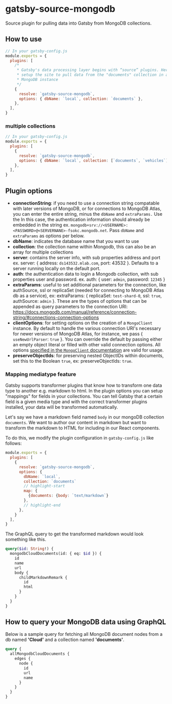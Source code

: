 # gatsby-source-mongodb

Source plugin for pulling data into Gatsby from MongoDB collections.

## How to use

```javascript
// In your gatsby-config.js
module.exports = {
  plugins: [
    /*
     * Gatsby's data processing layer begins with “source” plugins. Here we
     * setup the site to pull data from the "documents" collection in a local
     * MongoDB instance
     */
    {
      resolve: `gatsby-source-mongodb`,
      options: { dbName: `local`, collection: `documents` },
    },
  ],
}
```

### multiple collections

```javascript
// In your gatsby-config.js
module.exports = {
  plugins: [
    {
      resolve: `gatsby-source-mongodb`,
      options: { dbName: `local`, collection: [`documents`, `vehicles`] },
    },
  ],
}
```

## Plugin options

- **connectionString**: if you need to use a connection string compatable with later versions of MongoDB, or for connections to MongoDB Atlas, you can enter the entire string, minus the `dbName` and `extraParams.` Use the In this case, the authentication information should already be embedded in the string ex. `mongodb+srv://<USERNAME>:<PASSWORD>@<SERVERNANE>-fsokc.mongodb.net`. Pass `dbName` and `extraParams` as options per below.
- **dbName**: indicates the database name that you want to use
- **collection**: the collection name within Mongodb, this can also be an array
  for multiple collections
- **server**: contains the server info, with sub properties address and port ex.
  server: { address: `ds143532.mlab.com`, port: 43532 }. Defaults to a server
  running locally on the default port.
- **auth**: the authentication data to login a Mongodb collection, with sub
  properties user and password. ex. auth: { user: `admin`, password: `12345` }
- **extraParams**: useful to set additional parameters for the connection, like authSource, ssl or replicaSet
  (needed for connecting to MongoDB Atlas db as a service), ex: extraParams: { replicaSet: `test-shard-0`, ssl: `true`, authSource: `admin` }. These are the types of options that can be appended as query parameters to the connection URI: https://docs.mongodb.com/manual/reference/connection-string/#connections-connection-options
- **clientOptions**: for setting options on the creation of a `MongoClient` instance. By default to handle the various connection URI's necessary for newer versions of MongoDB Atlas, for instance, we pass { `useNewUrlParser`: `true` }. You can override the default by passing either an empty object literal or filled with other valid connection options. All options [specified in the `MongoClient` documentation](http://mongodb.github.io/node-mongodb-native/3.1/reference/connecting/connection-settings/) are valid for usage.
- **preserveObjectIds**: for preserving nested ObjectIDs within documents, set this to the Boolean `true`, ex: preserveObjectIds: `true`.

### Mapping mediatype feature

Gatsby supports transformer plugins that know how to transform one data type to
another e.g. markdown to html. In the plugin options you can setup "mappings"
for fields in your collections. You can tell Gatsby that a certain field is a
given media type and with the correct transformer plugins installed, your data
will be transformed automatically.

Let's say we have a markdown field named `body` in our mongoDB collection
`documents`. We want to author our content in markdown but want to transform the
markdown to HTML for including in our React components.

To do this, we modify the plugin configuration in `gatsby-config.js` like
follows:

```javascript
module.exports = {
  plugins: [
    {
      resolve: `gatsby-source-mongodb`,
      options: {
        dbName: `local`,
        collection: `documents`
        // highlight-start
        map: {
          {documents: {body: `text/markdown`}
        },
        // highlight-end
      },
    }
  ],
}
```

The GraphQL query to get the transformed markdown would look something like
this.

```graphql
query($id: String!) {
  mongodbCloudDocuments(id: { eq: $id }) {
    id
    name
    url
    body {
      childMarkdownRemark {
        id
        html
      }
    }
  }
}
```

## How to query your MongoDB data using GraphQL

Below is a sample query for fetching all MongoDB document nodes from a db named
**'Cloud'** and a collection named **'documents'**.

```graphql
query {
  allMongodbCloudDocuments {
    edges {
      node {
        id
        url
        name
      }
    }
  }
}
```
